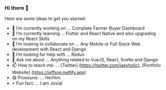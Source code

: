 ### Hi there 👋

Here are some ideas to get you started:

- 🔭 I’m currently working on ... Complete Farmer Buyer Dashboard
- 🌱 I’m currently learning ... Flutter and React Native and also upgrading on my React Skills
- 👯 I’m looking to collaborate on ... Any Mobile or Full Stack Web development with React and Django
- 🤔 I’m looking for help with ... Redux
- 💬 Ask me about ... Anything related to VueJS, React, Svelte and Django
- 📫 How to reach me: ... [Twitter] (https://twitter.com/jaeyholic), [Portfolio Website] (https://jeffson.netlify.app)
- 😄 Pronouns: ... He/Him
- ⚡ Fun fact: ... I am Jovial

